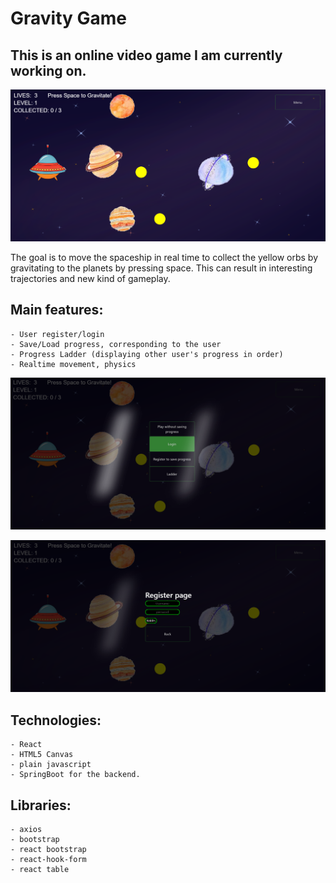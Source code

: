 # Gravity Game

## This is an online video game I am currently working on.

![alt text](src/demoImages/multiPlanet.png?raw=true "Title")

The goal is to move the spaceship in real time to collect the yellow orbs by gravitating to the planets by pressing space. This can result in interesting trajectories and new kind of gameplay.

## Main features:
    - User register/login
    - Save/Load progress, corresponding to the user
    - Progress Ladder (displaying other user's progress in order)
    - Realtime movement, physics

![alt text](src/demoImages/menuDemo.PNG?raw=true "Menu")

![alt text](src/demoImages/register.PNG?raw=true "Register")

## Technologies:
    - React
    - HTML5 Canvas
    - plain javascript
    - SpringBoot for the backend.

## Libraries:
    - axios
    - bootstrap
    - react bootstrap
    - react-hook-form
    - react table
